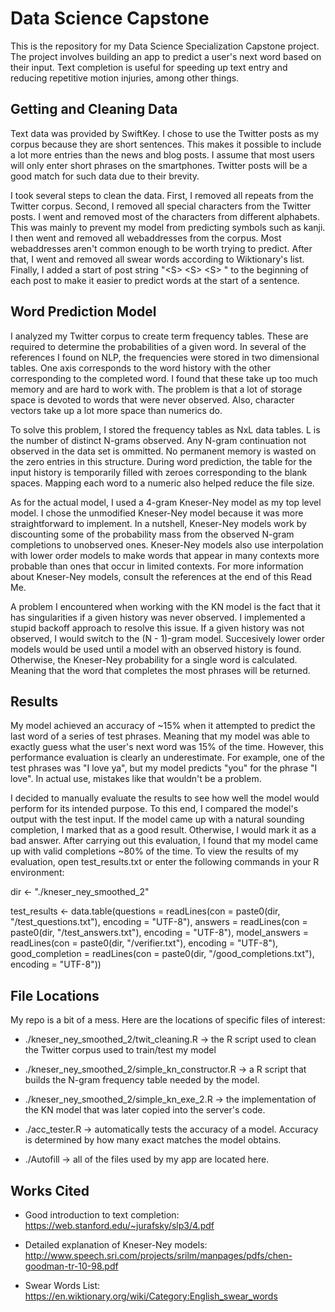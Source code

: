 # Data Science Capstone
This is the repository for my Data Science Specialization Capstone project. The project involves building an app to predict a user's next word based on their input. Text completion is useful for speeding up text entry and reducing repetitive motion injuries, among other things.

## Getting and Cleaning Data

Text data was provided by SwiftKey. I chose to use the Twitter posts as my corpus because they are short sentences. This makes it possible to include a lot more entries than the news and blog posts. I assume that most users will only enter short phrases on the smartphones. Twitter posts will be a good match for such data due to their brevity.

I took several steps to clean the data. First, I removed all repeats from the Twitter corpus. Second, I removed all special characters from the Twitter posts. I went and removed most of the characters from different alphabets. This was mainly to prevent my model from predicting symbols such as kanji. I then went and removed all webaddresses from the corpus. Most webaddresses aren't common enough to be worth trying to predict. After that, I went and removed all swear words according to Wiktionary's list. Finally, I added a start of post string "\<S\> \<S\> \<S\> " to the beginning of each post to make it easier to predict words at the start of a sentence.

## Word Prediction Model

I analyzed my Twitter corpus to create term frequency tables. These are required to determine the probabilities of a given word. In several of the references I found on NLP, the frequencies were stored in two dimensional tables. One axis corresponds to the word history with the other corresponding to the completed word. I found that these take up too much memory and are hard to work with. The problem is that a lot of storage space is devoted to words that were never observed. Also, character vectors take up a lot more space than numerics do.

To solve this problem, I stored the frequency tables as NxL data tables. L is the number of distinct N-grams observed. Any N-gram continuation not observed in the data set is ommitted. No permanent memory is wasted on the zero entries in this structure. During word prediction, the table for the input history is temporarily filled with zeroes corresponding to the blank spaces. Mapping each word to a numeric also helped reduce the file size.

As for the actual model, I used a 4-gram Kneser-Ney model as my top level model. I chose the unmodified Kneser-Ney model because it was more straightforward to implement. In a nutshell, Kneser-Ney models work by discounting some of the probability mass from the observed N-gram completions to unobserved ones. Kneser-Ney models also use interpolation with lower order models to make words that appear in many contexts more probable than ones that occur in limited contexts. For more information about Kneser-Ney models, consult the references at the end of this Read Me.

A problem I encountered when working with the KN model is the fact that it has singularities if a given history was never observed. I implemented a stupid backoff approach to resolve this issue. If a given history was not observed, I would switch to the (N - 1)-gram model. Succesively lower order models would be used until a model with an observed history is found. Otherwise, the Kneser-Ney probability for a single word is calculated. Meaning that the word that completes the most phrases will be returned.

## Results

My model achieved an accuracy of ~15% when it attempted to predict the last word of a series of test phrases. Meaning that my model was able to exactly guess what the user's next word was 15% of the time. However, this performance evaluation is clearly an underestimate. For example, one of the test phrases was "I love ya", but my model predicts "you" for the phrase "I love". In actual use, mistakes like that wouldn't be a problem.

I decided to manually evaluate the results to see how well the model would perform for its intended purpose. To this end, I compared the model's output with the test input. If the model came up with a natural sounding completion, I marked that as a good result. Otherwise, I would mark it as a bad answer. After carrying out this evaluation, I found that my model came up with valid completions ~80% of the time. To view the results of my evaluation, open test_results.txt or enter the following commands in your R environment:

dir <- "./kneser_ney_smoothed_2"

test_results <- data.table(questions = readLines(con = paste0(dir, "/test_questions.txt"), encoding = "UTF-8"), answers = readLines(con = paste0(dir, "/test_answers.txt"), encoding = "UTF-8"), model_answers = readLines(con = paste0(dir, "/verifier.txt"), encoding = "UTF-8"), good_completion = readLines(con = paste0(dir, "/good_completions.txt"), encoding = "UTF-8"))

## File Locations

My repo is a bit of a mess. Here are the locations of specific files of interest:

- ./kneser_ney_smoothed_2/twit_cleaning.R -> the R script used to clean the Twitter corpus used to train/test my model

- ./kneser_ney_smoothed_2/simple_kn_constructor.R -> a R script that builds the N-gram frequency table needed by the model.

- ./kneser_ney_smoothed_2/simple_kn_exe_2.R -> the implementation of the KN model that was later copied into the server's code.

- ./acc_tester.R -> automatically tests the accuracy of a model. Accuracy is determined by how many exact matches the model obtains.

- ./Autofill -> all of the files used by my app are located here.

## Works Cited

- Good introduction to text completion: https://web.stanford.edu/~jurafsky/slp3/4.pdf

- Detailed explanation of Kneser-Ney models: http://www.speech.sri.com/projects/srilm/manpages/pdfs/chen-goodman-tr-10-98.pdf

- Swear Words List: https://en.wiktionary.org/wiki/Category:English_swear_words